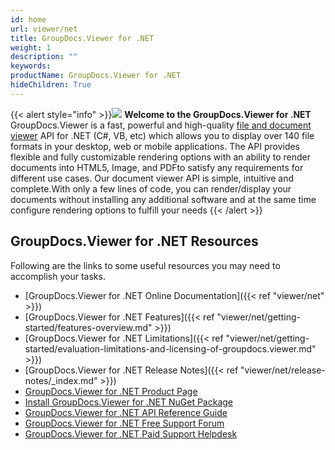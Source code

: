 ```yaml
---
id: home
url: viewer/net
title: GroupDocs.Viewer for .NET
weight: 1
description: ""
keywords: 
productName: GroupDocs.Viewer for .NET
hideChildren: True
---
```

{{< alert style="info" >}}![](viewer/net/images/home.png) **Welcome to the GroupDocs.Viewer for .NET**  
GroupDocs.Viewer is a fast, powerful and high-quality [file and document viewer](https://en.wikipedia.org/wiki/File_viewer) API for .NET (C#, VB, etc) which allows you to display over 140 file formats in your desktop, web or mobile applications. The API provides flexible and fully customizable rendering options with an ability to render documents into HTML5, Image, and PDFto satisfy any requirements for different use cases. Our document viewer API is simple, intuitive and complete.With only a few lines of code, you can render/display your documents without installing any additional software and at the same time configure rendering options to fulfill your needs
{{< /alert >}}
## GroupDocs.Viewer for .NET Resources

Following are the links to some useful resources you may need to accomplish your tasks.

*   [GroupDocs.Viewer for .NET Online Documentation]({{< ref "viewer/net" >}})
*   [GroupDocs.Viewer for .NET Features]({{< ref "viewer/net/getting-started/features-overview.md" >}})
*   [GroupDocs.Viewer for .NET Limitations]({{< ref "viewer/net/getting-started/evaluation-limitations-and-licensing-of-groupdocs.viewer.md" >}})
*   [GroupDocs.Viewer for .NET Release Notes]({{< ref "viewer/net/release-notes/_index.md" >}})
*   [GroupDocs.Viewer for .NET Product Page](https://products.groupdocs.com/viewer/net)
*   [Install GroupDocs.Viewer for .NET NuGet Package](https://www.nuget.org/packages/GroupDocs.Viewer/)
*   [GroupDocs.Viewer for .NET API Reference Guide](https://apireference.groupdocs.com/net/viewer)
*   [GroupDocs.Viewer for .NET Free Support Forum](https://forum.groupdocs.com/c/viewer)
*   [GroupDocs.Viewer for .NET Paid Support Helpdesk](https://helpdesk.groupdocs.com/)
